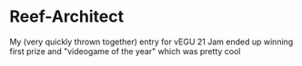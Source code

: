 # Reef-Architect
My (very quickly thrown together) entry for vEGU 21 Jam
ended up winning first prize and "videogame of the year" which was pretty cool
